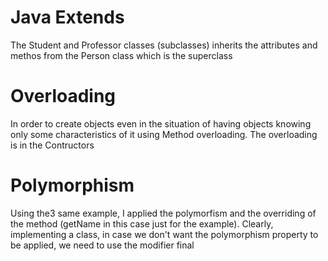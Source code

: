 # Java Extends 
The Student and Professor classes (subclasses) inherits the attributes and methos from the Person class which is the superclass
# Overloading
In order to create objects even in the situation of having objects knowing only some characteristics of it using Method overloading. The overloading is in the Contructors 
# Polymorphism 
Using the3 same example, I applied the polymorfism and the overriding of the method (getName in this case just for the example). Clearly, implementing a class, in case we don't want the polymorphism property to be applied, we need to use the modifier final
